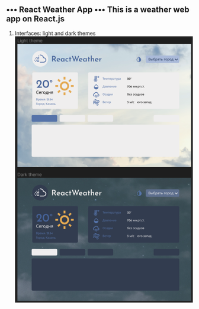 ••• React Weather App •••
This is a weather web app on React.js
---
1. Interfaces: light and dark themes
![Themes](https://github.com/JollyM24/react-weather/raw/main/imgs/img_0.png)